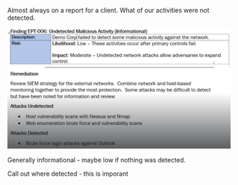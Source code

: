 Almost always on a report for a client.
What of our activities were not detected.

![alt text](https://github.com/CyberSec-Monkey/Zero2H4x0r/blob/main/05.%20External%20Pentest%20Playbook/00.%20External%20Pentest%20Images/Pasted%20image%2020230626213658.png)

Generally informational - maybe low if nothing was detected.

Call out where detected - this is imporant

